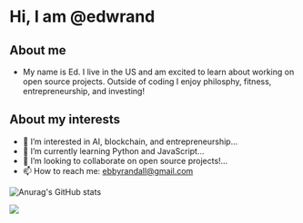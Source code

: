 # Hi, I am @edwrand

## About me
- My name is Ed. I live in the US and am excited to learn about working on open source projects. Outside of coding I enjoy philosphy, fitness, entrepreneurship, and investing!

## About my interests
- 👀 I’m interested in AI, blockchain, and entrepreneurship...
- 🌱 I’m currently learning Python and JavaScript...
- 💞️ I’m looking to collaborate on open source projects!...
- 📫 How to reach me: ebbyrandall@gmail.com

![Anurag's GitHub stats](https://github-readme-stats.vercel.app/api?username=edwrand)


<!---
edwrand/edwrand is a ✨ special ✨ repository because its `README.md` (this file) appears on your GitHub profile.
You can click the Preview link to take a look at your changes.
--->
![](https://komarev.com/ghpvc/?username=edwrand)
